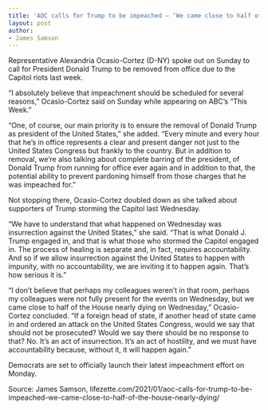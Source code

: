 ```yaml
---
title: 'AOC calls for Trump to be impeached — ‘We came close to half of the House nearly dying’'
layout: post
author:
- James Samson
---
```


Representative Alexandria Ocasio-Cortez (D-NY) spoke out on Sunday to call for President Donald Trump to be removed from office due to the Capitol riots last week.

“I absolutely believe that impeachment should be scheduled for several reasons,” Ocasio-Cortez said on Sunday while appearing on ABC’s “This Week.”

“One, of course, our main priority is to ensure the removal of Donald Trump as president of the United States,” she added. “Every minute and every hour that he’s in office represents a clear and present danger not just to the United States Congress but frankly to the country. But in addition to removal, we’re also talking about complete barring of the president, of Donald Trump from running for office ever again and in addition to that, the potential ability to prevent pardoning himself from those charges that he was impeached for.”

Not stopping there, Ocasio-Cortez doubled down as she talked about supporters of Trump storming the Capitol last Wednesday.

“We have to understand that what happened on Wednesday was insurrection against the United States,” she said. “That is what Donald J. Trump engaged in, and that is what those who stormed the Capitol engaged in. The process of healing is separate and, in fact, requires accountability. And so if we allow insurrection against the United States to happen with impunity, with no accountability, we are inviting it to happen again. That’s how serious it is.”

“I don’t believe that perhaps my colleagues weren’t in that room, perhaps my colleagues were not fully present for the events on Wednesday, but we came close to half of the House nearly dying on Wednesday,” Ocasio-Cortez concluded. “If a foreign head of state, if another head of state came in and ordered an attack on the United States Congress, would we say that should not be prosecuted? Would we say there should be no response to that? No. It’s an act of insurrection. It’s an act of hostility, and we must have accountability because, without it, it will happen again.”

Democrats are set to officially launch their latest impeachment effort on Monday.

Source: James Samson, lifezette.com/2021/01/aoc-calls-for-trump-to-be-impeached-we-came-close-to-half-of-the-house-nearly-dying/
